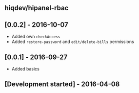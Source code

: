 hiqdev/hipanel-rbac
-------------------

## [0.0.2] - 2016-10-07

- Added own `checkAccess`
- Added `restore-password` and `edit/delete-bills` permissions

## [0.0.1] - 2016-09-27

- Added basics

## [Development started] - 2016-04-08
